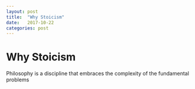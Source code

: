 ```yaml
---
layout: post
title:  "Why Stoicism"
date:   2017-10-22
categories: post
---
```


# Why Stoicism

Philosophy is a discipline that embraces the complexity of the fundamental problems
